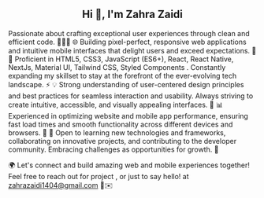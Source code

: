 <h2 align="center">Hi 👋, I'm Zahra Zaidi</h1>

Passionate about crafting exceptional user experiences through clean and efficient code. 👨‍💻✨
🌐 Building pixel-perfect, responsive web applications and intuitive mobile interfaces that delight users and exceed expectations. 🌈
🔧 Proficient in HTML5, CSS3, JavaScript (ES6+), React, React Native, NextJs, Material UI, Tailwind CSS, Styled Components . Constantly expanding my skillset to stay at the forefront of the ever-evolving tech landscape. ⚡️
💡 Strong understanding of user-centered design principles and best practices for seamless interaction and usability. Always striving to create intuitive, accessible, and visually appealing interfaces. 🎨
📊 Experienced in optimizing website and mobile app performance, ensuring fast load times and smooth functionality across different devices and browsers. 💪
🌱 Open to learning new technologies and frameworks, collaborating on innovative projects, and contributing to the developer community. Embracing challenges as opportunities for growth. 🌟

🌍 Let's connect and build amazing web and mobile experiences together! Feel free to reach out for project , or just to say hello! at zahrazaidi1404@gmail.com 🤝✉️
